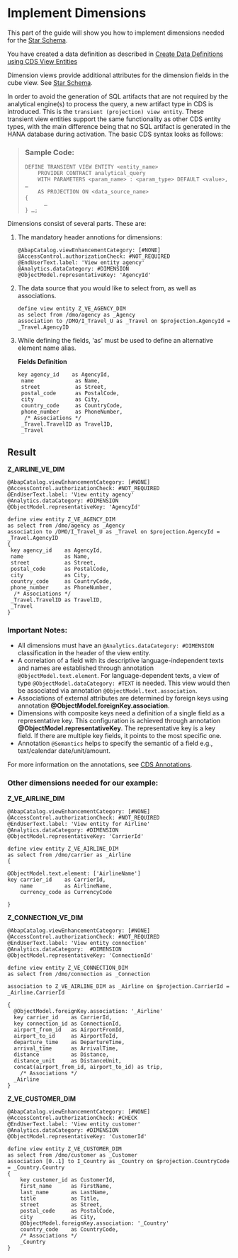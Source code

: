 <!-- loio6a54549f13644fbd83c3312fef443036 -->

# Implement Dimensions

This part of the guide will show you how to implement dimensions needed for the [Star Schema](star-schema-483cc06.md).

You have created a data definition as described in [Create Data Definitions using CDS View Entities](create-data-definitions-using-cds-view-entities-c5f4dc1.md)

Dimension views provide additional attributes for the dimension fields in the cube view. See [Star Schema](star-schema-483cc06.md).

In order to avoid the generation of SQL artifacts that are not required by the analytical engine\(s\) to process the query, a new artifact type in CDS is introduced. This is the `transient (projection) view entity`. These transient view entities support the same functionality as other CDS entity types, with the main difference being that no SQL artifact is generated in the HANA database during activation. The basic CDS syntax looks as follows:

> ### Sample Code:  
> ```
> DEFINE TRANSIENT VIEW ENTITY <entity_name>
>     PROVIDER CONTRACT analytical_query
>     WITH PARAMETERS <param_name> : <param_type> DEFAULT <value>, …
>     AS PROJECTION ON <data_source_name>
> {
>       …
> } …;
> ```

Dimensions consist of several parts. These are:

1.  The mandatory header annotions for dimensions:

    ```abap
    @AbapCatalog.viewEnhancementCategory: [#NONE]
    @AccessControl.authorizationCheck: #NOT_REQUIRED
    @EndUserText.label: 'View entity agency'
    @Analytics.dataCategory: #DIMENSION
    @ObjectModel.representativeKey: 'AgencyId'
    ```

2.  The data source that you would like to select from, as well as associations.

    ```abap
    define view entity Z_VE_AGENCY_DIM
    as select from /dmo/agency as _Agency
    association to /DMO/I_Travel_U as _Travel on $projection.AgencyId = _Travel.AgencyID
    ```

3.  While defining the fields, 'as' must be used to define an alternative element name alias.

    **Fields Definition**

    ```abap
    key agency_id    as AgencyId,
     name             as Name,
     street           as Street,
     postal_code      as PostalCode,
     city             as City,
     country_code     as CountryCode,
     phone_number     as PhoneNumber,
      /* Associations */
     _Travel.TravelID as TravelID,
     _Travel
    ```




<a name="loio6a54549f13644fbd83c3312fef443036__section_npv_lbc_q4b"/>

## Result

**Z\_AIRLINE\_VE\_DIM**

```abap
@AbapCatalog.viewEnhancementCategory: [#NONE]
@AccessControl.authorizationCheck: #NOT_REQUIRED
@EndUserText.label: 'View entity agency'
@Analytics.dataCategory: #DIMENSION
@ObjectModel.representativeKey: 'AgencyId'
 
define view entity Z_VE_AGENCY_DIM
as select from /dmo/agency as _Agency
association to /DMO/I_Travel_U as _Travel on $projection.AgencyId = _Travel.AgencyID
{
 key agency_id    as AgencyId,
 name             as Name,
 street           as Street,
 postal_code      as PostalCode,
 city             as City,
 country_code     as CountryCode,
 phone_number     as PhoneNumber,
  /* Associations */
 _Travel.TravelID as TravelID,
 _Travel
} 
```



### Important Notes:

-   All dimensions must have an `@Analytics.dataCategory: #DIMENSION` classification in the header of the view entity.
-   A correlation of a field with its descriptive language-independent texts and names are established through annotation `@ObjectModel.text.element`. For language-dependent texts, a view of type `@ObjectModel.dataCategory: #TEXT` is needed. This view would then be associated via annotation `@ObjectModel.text.association`.
-   Associations of external attributes are determined by foreign keys using annotation **@ObjectModel.foreignKey.association**.
-   Dimensions with composite keys need a definition of a single field as a representative key. This configuration is achieved through annotation **@ObjectModel.representativeKey**. The representative key is a key field. If there are multiple key fields, it points to the most specific one.
-   Annotation `@Semantics` helps to specify the semantic of a field e.g., text/calendar date/unit/amount.

For more information on the annotations, see [CDS Annotations](https://help.sap.com/viewer/923180ddb98240829d935862025004d6/Cloud/en-US/130e02a697e14bf8b05dd6672c56250b.html).



### Other dimensions needed for our example:

**Z\_VE\_AIRLINE\_DIM**

```abap
@AbapCatalog.viewEnhancementCategory: [#NONE]
@AccessControl.authorizationCheck: #NOT_REQUIRED
@EndUserText.label: 'View entity for Airline'
@Analytics.dataCategory: #DIMENSION
@ObjectModel.representativeKey: 'CarrierId'
 
define view entity Z_VE_AIRLINE_DIM
as select from /dmo/carrier as _Airline
{
 
@ObjectModel.text.element: ['AirlineName']
key carrier_id    as CarrierId,
    name          as AirlineName,
    currency_code as CurrencyCode
 
}
```

**Z\_CONNECTION\_VE\_DIM**

```abap
@AbapCatalog.viewEnhancementCategory: [#NONE]
@AccessControl.authorizationCheck: #NOT_REQUIRED
@EndUserText.label: 'View entity connection'
@Analytics.dataCategory:  #DIMENSION
@ObjectModel.representativeKey: 'ConnectionId'
 
define view entity Z_VE_CONNECTION_DIM
as select from /dmo/connection as _Connection
 
association to Z_VE_AIRLINE_DIM as _Airline on $projection.CarrierId = _Airline.CarrierId
 
{
  @ObjectModel.foreignKey.association: '_Airline'
  key carrier_id    as CarrierId,
  key connection_id as ConnectionId,
  airport_from_id   as AirportFromId,
  airport_to_id     as AirportToId,
  departure_time    as DepartureTime,
  arrival_time      as ArrivalTime,
  distance          as Distance,
  distance_unit     as DistanceUnit, 
  concat(airport_from_id, airport_to_id) as trip,
    /* Associations */  
  _Airline 
}
```

**Z\_VE\_CUSTOMER\_DIM**

```abap
@AbapCatalog.viewEnhancementCategory: [#NONE]
@AccessControl.authorizationCheck: #CHECK
@EndUserText.label: 'View entity customer'
@Analytics.dataCategory: #DIMENSION
@ObjectModel.representativeKey: 'CustomerId'
 
define view entity Z_VE_CUSTOMER_DIM
as select from /dmo/customer as _Customer
association [0..1] to I_Country as _Country on $projection.CountryCode = _Country.Country
{
    key customer_id as CustomerId,
    first_name      as FirstName,
    last_name       as LastName,
    title           as Title,
    street          as Street,
    postal_code     as PostalCode,
    city            as City,
    @ObjectModel.foreignKey.association: '_Country'
    country_code    as CountryCode,
    /* Associations */
    _Country
}
```

